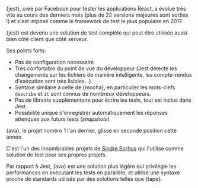 {jest}, créé par Facebook pour tester les applications React, a évolué très vite au cours des derniers mois (plus de 22 versions majeures sont sorties !) et s'est imposé comme le framework de test le plus populaire en 2017.

{jest} est devenu une solution de test complète qui peut être utilisée aussi bien côté client que côté serveur.

Ses points forts:

* Pas de configuration nécessaire
* Très confortable du point de vue du développeur (Jest détecte les changements sur les fichiers de manière intelligente, les compte-rendus d'exécution sont très lisibles...)
* Syntaxe similaire à celle de {mocha}, en particulier les mots-clefs `describe` et `it` sont connus de nombreux développeurs.
* Pas de librairie supplémentaire pour écrire les tests, tout est inclus dans Jest.
* Possibilité unique d'enregistrer automatiquement les réponses attendues aux futurs tests (_snapshots_)

{ava}, le projet numéro 1 l'an dernier, glisse en seconde position cette année.

C'est l'un des innombrables projets de [Sindre Sorhus](https://github.com/sindresorhus) qui l'utilise comme solution de test pour ses propres projets.

Par rapport à Jest, {ava} est une solution plus légère qui privilégie les performances en exécutant les tests en parallèle, et utilise une syntaxe proche de standards utilisés par des solutions telles que {tape}.
